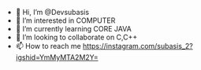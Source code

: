 - 👋 Hi, I’m @Devsubasis
- 👀 I’m interested in COMPUTER
- 🌱 I’m currently learning CORE JAVA
- 💞️ I’m looking to collaborate on C,C++
- 📫 How to reach me <a href="https://www.w3schools.com" target="_blank"></a> https://instagram.com/subasis_2?igshid=YmMyMTA2M2Y=

<!---
Devsubasis/Devsubasis is a ✨ special ✨ repository because its `README.md` (this file) appears on your GitHub profile.
You can click the Preview link to take a look at your changes.
--->

